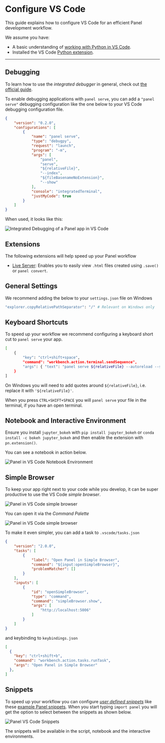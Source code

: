 # Configure VS Code

This guide explains how to configure VS Code for an efficient Panel development workflow.

We assume you have:

- A basic understanding of [working with Python in VS Code](https://code.visualstudio.com/docs/python/python-tutorial).
- Installed the VS Code [Python extension](https://github.com/Microsoft/vscode-python).

---

## Debugging

To learn how to use the *integrated debugger* in general, check out [the official guide](https://code.visualstudio.com/docs/editor/debugging).

To enable debugging applications with `panel serve`, you can add a `"panel serve"` debugging configuration like the one below to your VS Code debugging configuration file.

```json
{
    "version": "0.2.0",
    "configurations": [
        {
            "name": "panel serve",
            "type": "debugpy",
            "request": "launch",
            "program": "-m",
            "args": [
                "panel",
                "serve",
                "${relativeFile}",
                "--index",
                "${fileBasenameNoExtension}",
                "--show"
            ],
            "console": "integratedTerminal",
            "justMyCode": true
        }
    ]
}
```

When used, it looks like this:

![Integrated Debugging of a Panel app in VS Code](../../_static/images/vscode-integrated-debugging.png)

## Extensions

The following extensions will help speed up your Panel workflow

- [Live Server](https://github.com/ritwickdey/vscode-live-server-plus-plus): Enables you to easily view `.html` files created using `.save()` or `panel convert`.

## General Settings

We recommend adding the below to your `settings.json` file on Windows

```bash
"explorer.copyRelativePathSeparator": "/" # Relevant on Windows only
```

## Keyboard Shortcuts

To speed up your workflow we recommend configuring a keyboard short cut to `panel serve` your app.

```bash
[
    {
        "key": "ctrl+shift+space",
        "command": "workbench.action.terminal.sendSequence",
        "args": { "text": "panel serve ${relativeFile} --autoreload --show\u000D" }
    }
]
```

On Windows you will need to add quotes around `${relativeFile}`, i.e. replace it with `'${relativeFile}'`.

When you press `CTRL+SHIFT+SPACE` you will `panel serve` your file in the terminal, if you have an open terminal.

## Notebook and Interactive Environment

Ensure you install `jupyter_bokeh` with `pip install jupyter_bokeh` or `conda install -c bokeh jupyter_bokeh` and then enable the extension with `pn.extension()`.

You can see a notebook in action below.

![Panel in VS Code Notebook Environment](../../_static/images/vscode-notebook.png)

## Simple Browser

To keep your app right next to your code while you develop, it can be super productive to use the VS Code *simple browser*.

![Panel in VS Code simple browser](../../_static/images/vs_code_simple-browser.png)

You can open it via the *Command Palette*

![Panel in VS Code simple browser](../../_static/images/vs_code_simple-browser_command_palette.png)

To make it even simpler, you can add a task to `.vscode/tasks.json`

```json
{
    "version": "2.0.0",
    "tasks": [
        {
            "label": "Open Panel in Simple Browser",
            "command": "${input:openSimpleBrowser}",
            "problemMatcher": []
        }
    ],
    "inputs": [
        {
            "id": "openSimpleBrowser",
            "type": "command",
            "command": "simpleBrowser.show",
            "args": [
                "http://localhost:5006"
            ]
        }
    ]
}
```

and keybinding to `keybindings.json`

```json
[
  {
    "key": "ctrl+shift+b",
    "command": "workbench.action.tasks.runTask",
    "args": "Open Panel in Simple Browser"
  },
]
```

## Snippets

To speed up your workflow you can configure [*user defined snippets*](https://code.visualstudio.com/docs/editor/userdefinedsnippets) like these [example Panel snippets](../../_static/json/vscode-snippets-python.json). When you start typing `import panel` you will get the option to select between the snippets as shown below.

![Panel VS Code Snippets](../../_static/images/vscode-snippets-python.png)

The snippets will be available in the script, notebook and the interactive environments.
